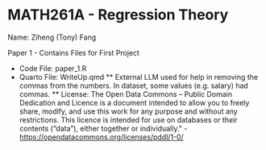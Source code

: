 # MATH261A - Regression Theory
Name: Ziheng (Tony) Fang

Paper 1 - Contains Files for First Project 
- Code File: paper_1.R
- Quarto File: WriteUp.qmd
** External LLM used for help in removing the commas from the numbers. In dataset, some values (e.g. salary) had commas.
** License: The Open Data Commons – Public Domain Dedication and Licence is a document intended to allow you to freely share, modify, and use this work for any purpose and without any restrictions. This licence is intended for use on databases or their contents (“data”), either together or individually." - https://opendatacommons.org/licenses/pddl/1-0/

